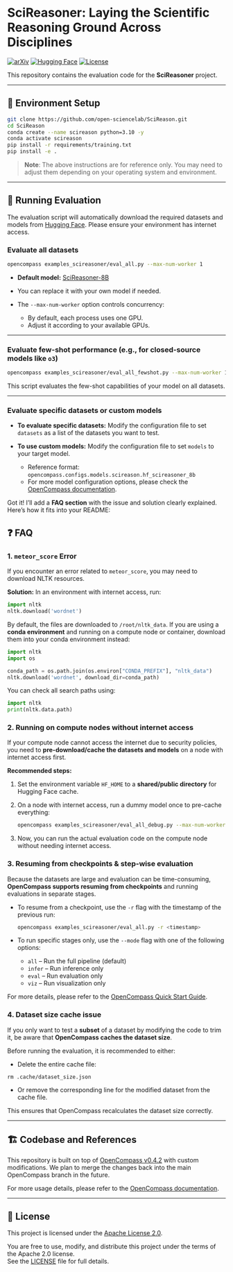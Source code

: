 # SciReasoner: Laying the Scientific Reasoning Ground Across Disciplines

[![arXiv](https://img.shields.io/badge/arXiv-2509.21320-B31B1B)](https://arxiv.org/abs/2509.21320)
[![Hugging Face](https://img.shields.io/badge/HuggingFace-SciReason-FFAE1A)](https://huggingface.co/SciReason)
[![License](https://img.shields.io/badge/License-Apache_2.0-2D7DB1.svg)](https://www.apache.org/licenses/LICENSE-2.0)


This repository contains the evaluation code for the **SciReasoner** project.

---

## 🔧 Environment Setup

```bash
git clone https://github.com/open-sciencelab/SciReason.git
cd SciReason
conda create --name scireason python=3.10 -y
conda activate scireason
pip install -r requirements/training.txt
pip install -e .
```

> **Note**:
> The above instructions are for reference only.
> You may need to adjust them depending on your operating system and environment.

---

## 🚀 Running Evaluation

The evaluation script will automatically download the required datasets and models from [Hugging Face](https://huggingface.co/SciReason).
Please ensure your environment has internet access.

### Evaluate all datasets

```bash
opencompass examples_scireasoner/eval_all.py --max-num-worker 1
```

* **Default model:** [SciReasoner-8B](https://huggingface.co/SciReason/SciReasoner-8B)
* You can replace it with your own model if needed.
* The `--max-num-worker` option controls concurrency:

  * By default, each process uses one GPU.
  * Adjust it according to your available GPUs.

---

### Evaluate few-shot performance (e.g., for closed-source models like `o3`)

```bash
opencompass examples_scireasoner/eval_all_fewshot.py --max-num-worker 1
```

This script evaluates the few-shot capabilities of your model on all datasets.

---

### Evaluate specific datasets or custom models

* **To evaluate specific datasets:**
  Modify the configuration file to set `datasets` as a list of the datasets you want to test.

* **To use custom models:**
  Modify the configuration file to set `models` to your target model.

  * Reference format: `opencompass.configs.models.scireason.hf_scireasoner_8b`
  * For more model configuration options, please check the [OpenCompass documentation](https://opencompass.readthedocs.io/en/latest/).


Got it! I’ll add a **FAQ section** with the issue and solution clearly explained. Here’s how it fits into your README:


## ❓ FAQ

### 1. `meteor_score` Error

If you encounter an error related to `meteor_score`, you may need to download NLTK resources.

**Solution:**
In an environment with internet access, run:

```python
import nltk
nltk.download('wordnet')
```

By default, the files are downloaded to `/root/nltk_data`.
If you are using a **conda environment** and running on a compute node or container, download them into your conda environment instead:

```python
import nltk
import os

conda_path = os.path.join(os.environ["CONDA_PREFIX"], "nltk_data")
nltk.download('wordnet', download_dir=conda_path)
```

You can check all search paths using:

```python
import nltk
print(nltk.data.path)
```

### 2. Running on compute nodes without internet access

If your compute node cannot access the internet due to security policies, you need to **pre-download/cache the datasets and models** on a node with internet access first.

**Recommended steps:**

1. Set the environment variable `HF_HOME` to a **shared/public directory** for Hugging Face cache.
2. On a node with internet access, run a dummy model once to pre-cache everything:

   ```bash
   opencompass examples_scireasoner/eval_all_debug.py --max-num-worker 16
   ```
3. Now, you can run the actual evaluation code on the compute node without needing internet access.

### 3. Resuming from checkpoints & step-wise evaluation

Because the datasets are large and evaluation can be time-consuming, **OpenCompass supports resuming from checkpoints** and running evaluations in separate stages.

* To resume from a checkpoint, use the `-r` flag with the timestamp of the previous run:

  ```bash
  opencompass examples_scireasoner/eval_all.py -r <timestamp>
  ```

* To run specific stages only, use the `--mode` flag with one of the following options:

  * `all` – Run the full pipeline (default)
  * `infer` – Run inference only
  * `eval` – Run evaluation only
  * `viz` – Run visualization only

For more details, please refer to the [OpenCompass Quick Start Guide](https://opencompass.readthedocs.io/en/latest/get_started/quick_start.html).

### 4. Dataset size cache issue  

If you only want to test a **subset** of a dataset by modifying the code to trim it, be aware that **OpenCompass caches the dataset size**.  

Before running the evaluation, it is recommended to either:  
- Delete the entire cache file:  
```
rm .cache/dataset_size.json
```
- Or remove the corresponding line for the modified dataset from the cache file.  

This ensures that OpenCompass recalculates the dataset size correctly.


---

## 🏗️ Codebase and References

This repository is built on top of [OpenCompass v0.4.2](https://github.com/open-compass/opencompass/tree/0.4.2) with custom modifications.
We plan to merge the changes back into the main OpenCompass branch in the future.

For more usage details, please refer to the [OpenCompass documentation](https://opencompass.readthedocs.io/en/latest/).


---

## 📜 License

This project is licensed under the [Apache License 2.0](https://www.apache.org/licenses/LICENSE-2.0).



You are free to use, modify, and distribute this project under the terms of the Apache 2.0 license.  
See the [LICENSE](LICENSE) file for full details.
